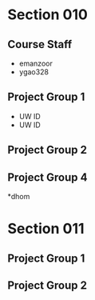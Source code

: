 # Section 010

## Course Staff

   * emanzoor
   * ygao328

## Project Group 1

   * UW ID
   * UW ID

## Project Group 2

## Project Group 4

   *dhom

# Section 011

## Project Group 1

## Project Group 2



